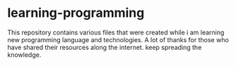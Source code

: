 # learning-programming
This repository contains various files that were created while i am learning new programming language and technologies.
A lot of thanks for those who have shared their resources along the internet. keep spreading the knowledge.
